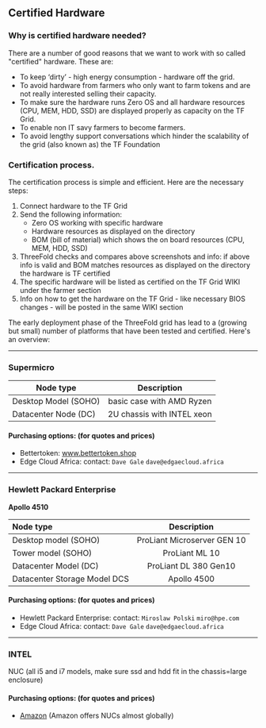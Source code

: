 ## Certified Hardware

### Why is certified hardware needed?

There are a number of good reasons that we want to work with so called "certified" hardware. These are:

 - To keep ‘dirty’ - high energy consumption - hardware off the grid.
 - To avoid hardware from farmers who only want to farm tokens and are not really interested selling their capacity.
 - To make sure the hardware runs Zero OS and all hardware resources (CPU, MEM, HDD, SSD) are displayed properly as capacity on the TF Grid.
 - To enable non IT savy farmers to become farmers.
 - To avoid lengthy support conversations which hinder the scalability of the grid (also known as) the TF Foundation

### Certification process.

The certification process is simple and efficient.  Here are the necessary steps:

 1. Connect hardware to the TF Grid
 2. Send the following information:
     - Zero OS working with specific hardware
     - Hardware resources as displayed on the directory
     - BOM (bill of material) which shows the on board resources (CPU, MEM, HDD, SSD)
 3. ThreeFold checks and compares above screenshots and info: if above info is valid and BOM matches resources as displayed on the directory the hardware is TF certified
 4. The specific hardware will be listed as certified on the TF Grid WIKI under the farmer section
 5. Info on how to get the hardware on the TF Grid - like necessary BIOS changes - will be posted in the same WIKI section

The early deployment phase of the ThreeFold grid has lead to a (growing but small) number of platforms that have been tested and certified.  Here's an overview:

----
### Supermicro

| Node type        | Description           |
| ------------- |:-------------:|
| Desktop Model (SOHO)    | basic case with AMD Ryzen |
| Datacenter Node  (DC)  | 2U chassis with INTEL xeon   |


#### Purchasing options: (for quotes and prices)

- Bettertoken: <a href="www.bettertoken.shop" target="_blank">www.bettertoken.shop</a>
- Edge Cloud Africa: contact: ```Dave Gale```   ```dave@edgaecloud.africa``` 
-----

### Hewlett Packard Enterprise

**Apollo 4510**

| Node type        | Description           |
|:-------------|:-------------:|
|   Desktop model (SOHO) | ProLiant Microserver GEN 10 |
|   Tower model  (SOHO) | ProLiant ML 10 |
|    Datacenter Model (DC)  | ProLiant DL 380 Gen10 |
| Datacenter Storage Model DCS | Apollo 4500 |



#### Purchasing options: (for quotes and prices)

- Hewlett Packard Enterprise: contact: ```Miroslaw Polski``` ```miro@hpe.com``` 
- Edge Cloud Africa: contact: ```Dave Gale```   ```dave@edgaecloud.africa```

 ----
### INTEL

NUC (all i5 and i7 models, make sure ssd and hdd fit in the chassis=large enclosure)

#### Purchasing options: (for quotes and prices)

 - <a href="www.amazon.com">Amazon</a> (Amazon offers NUCs almost globally)

